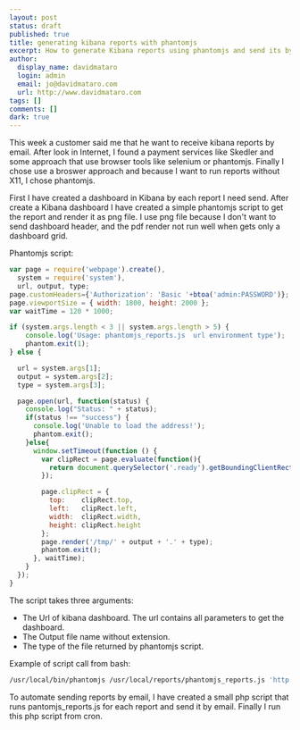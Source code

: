 ```yaml
---
layout: post
status: draft
published: true
title: generating kibana reports with phantomjs
excerpt: How to generate Kibana reports using phantomjs and send its by email.
author:
  display_name: davidmataro
  login: admin
  email: jo@davidmataro.com
  url: http://www.davidmataro.com
tags: []
comments: []
dark: true
---
```


This week a customer said me that he want to receive kibana reports by email. After look in Internet, I found a payment services like Skedler and some approach that use browser tools like selenium or phantomjs. Finally I chose use a broswer approach and because I want to run reports without X11, I chose phantomjs.

First I have created a dashboard in Kibana by each report I need send. After create a Kibana dashboard I have created a simple phantomjs script to get the report and render it as png file. I use png file because I don't want to send dashboard header, and the pdf render not run well when gets only a dashboard grid.


Phantomjs script:

```javascript
var page = require('webpage').create(),
  system = require('system'),
  url, output, type;
page.customHeaders={'Authorization': 'Basic '+btoa('admin:PASSWORD')};
page.viewportSize = { width: 1800, height: 2000 };
var waitTime = 120 * 1000;

if (system.args.length < 3 || system.args.length > 5) {
    console.log('Usage: phantomjs_reports.js  url environment type');
    phantom.exit(1);
} else {

  url = system.args[1];
  output = system.args[2];
  type = system.args[3];

  page.open(url, function(status) {
    console.log("Status: " + status);
    if(status !== "success") {
      console.log('Unable to load the address!');
      phantom.exit();
    }else{
      window.setTimeout(function () {
        var clipRect = page.evaluate(function(){
          return document.querySelector('.ready').getBoundingClientRect();
        });

        page.clipRect = {
          top:    clipRect.top,
          left:   clipRect.left,
          width:  clipRect.width,
          height: clipRect.height
        };
        page.render('/tmp/' + output + '.' + type);
        phantom.exit();
      }, waitTime);
    }
  });
}
```

The script takes three arguments:

* The Url of kibana dashboard. The url contains all parameters to get the dashboard.
* The Output file name without extension.
* The type of the file returned by phantomjs script.

Example of script call from bash:

```bash
/usr/local/bin/phantomjs /usr/local/reports/phantomjs_reports.js 'http://kibana.davidmataro.com/app/kibana#/dashboard/Custom-Dashboard?_g=(refreshInterval:(display:Off,pause:!f,value:0),time:(from:now-7d,mode:quick,to:now))' custom-Dashboard png
```

To automate sending reports by email, I have created a small php script that runs pantomjs_reports.js for each report and send it by email. Finally I run this php script from cron.
